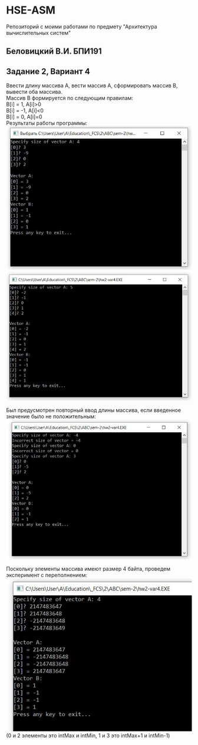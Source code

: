 # HSE-ASM
Репозиторий с моими работами по предмету "Архитектура вычислительных систем"
## Беловицкий В.И. БПИ191

## Задание 2, Вариант 4
Ввести длину массива A, вести массив A, сформировать массив B, вывести оба массива.</br>
Массив B формируется по следующим правилам:</br>
B[i] = 1,  A[i]>0</br>
B[i] = -1, A[i]<0</br>
B[i] = 0,  A[i]=0</br>
Результаты работы программы:</br>
![](screen-1.JPG)</br>
![](screen-3.JPG)</br>

Был предусмотрен повторный ввод длины массива, если введенное значение было не положительным:</br>
![](screen-2.JPG)</br>

Поскольку элементы массива имеют размер 4 байта, проведем эксперимент с переполнением:</br>
![](screen-5.JPG)</br>
(0 и 2 элементы это intMax и intMin, 1 и 3 это intMax+1 и intMin-1)
